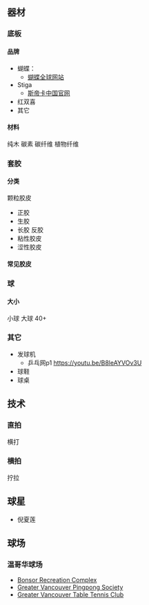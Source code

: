 ## 器材
### 底板
#### 品牌
- 蝴蝶： 
   - [蝴蝶全球网站](https://www.butterfly-global.com/cn/)
- Stiga
  - [斯帝卡中国官网](http://www.stigasports.cn/)
- 红双喜
- 其它
#### 材料
纯木
碳素
碳纤维
植物纤维
### 套胶
#### 分类
颗粒胶皮
- 正胶
- 生胶
- 长胶
反胶
- 粘性胶皮
- 涩性胶皮
#### 常见胶皮

### 球
#### 大小
小球
大球
40+
### 其它
- 发球机
   - 乒乓网p1 https://youtu.be/B8leAYVOv3U
- 球鞋
- 球桌
## 技术
### 直拍
横打
### 横拍
拧拉
## 球星
- 倪夏莲
## 球场
### 温哥华球场
- [Bonsor Recreation Complex](https://www.burnaby.ca/recreation-and-arts/programs-and-activities/daily-activities?activity_tid=666&location_ref=2996) 
- [Greater Vancouver Pingpong Society](https://goo.gl/maps/B8xzcY5juAEfDkVU8)
- [Greater Vancouver Table Tennis Club]()